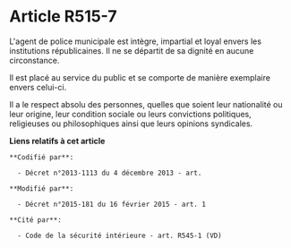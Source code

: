 # Article R515-7

L'agent de police municipale est intègre, impartial et loyal envers les institutions républicaines. Il ne se départit de sa
dignité en aucune circonstance.

Il est placé au service du public et se comporte de manière exemplaire envers celui-ci.

Il a le respect absolu des personnes, quelles que soient leur nationalité ou leur origine, leur condition sociale ou leurs
convictions politiques, religieuses ou philosophiques ainsi que leurs opinions syndicales.

**Liens relatifs à cet article**

	**Codifié par**:

	  - Décret n°2013-1113 du 4 décembre 2013 - art.

	**Modifié par**:

	  - Décret n°2015-181 du 16 février 2015 - art. 1

	**Cité par**:

	  - Code de la sécurité intérieure - art. R545-1 (VD)
